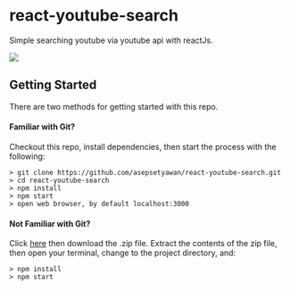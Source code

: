 # react-youtube-search

Simple searching youtube via youtube api with reactJs.

![](https://s3-ap-southeast-1.amazonaws.com/dataassets/ezgif.com-gif-maker.gif)


## Getting Started

There are two methods for getting started with this repo.

#### Familiar with Git?
Checkout this repo, install dependencies, then start the process with the following:

```
> git clone https://github.com/asepsetyawan/react-youtube-search.git
> cd react-youtube-search
> npm install
> npm start
> open web browser, by default localhost:3000
```

#### Not Familiar with Git?
Click [here](https://github.com/asepsetyawan/react-youtube-search/archive/master.zip) then download the .zip file.  Extract the contents of the zip file, then open your terminal, change to the project directory, and:

```
> npm install
> npm start
```
